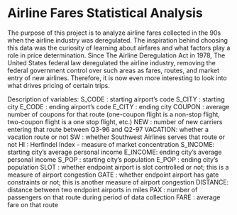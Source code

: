 # Airline Fares Statistical Analysis

The purpose of this project is to analyze airline fares collected in the 90s when the airline industry was deregulated. The inspiration behind choosing this data was the curiosity of learning about airfares and what factors play a role in price determination. Since The Airline Deregulation Act in 1978, The United States federal law deregulated the airline industry, removing the federal government control over such areas as fares, routes, and market entry of new airlines. Therefore, it is now even more interesting to look into what drives pricing of certain trips. 

Description of variables:
S_CODE : starting airport’s code
S_CITY : starting city
E_CODE : ending airport’s code
E_CITY : ending city
COUPON : average number of coupons for that route (one-coupon flight is a non-stop flight, two-coupon flight is a one stop flight, etc.) 
NEW : number of new carriers entering that route between Q3-96 and Q2-97
VACATION: whether a vacation route or not
SW : whether Southwest Airlines serves that route or not
HI : Herfindel Index - measure of market concentration
S_INCOME: starting city’s average personal income
E_INCOME: ending city’s average personal income
S_POP : starting city’s population
E_POP : ending city’s population
SLOT : whether endpoint airport is slot controlled or not; this is a measure of airport congestion
GATE : whether endpoint airport has gate constraints or not; this is another measure of airport congestion
DISTANCE: distance between two endpoint airports in miles
PAX : number of passengers on that route during period of data collection
FARE : average fare on that route
